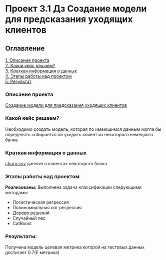# Проект 3.1 Дз Создание модели для предсказания уходящих клиентов

## Оглавление  
[1. Описание проекта](README.md#Описание-проекта)  
[2. Какой кейс решаем?](README.md#Какой-кейс-решаем)  
[3. Краткая информация о данных](README.md#Краткая-информация-о-данных)  
[4. Этапы работы над проектом](README.md#Этапы-работы-над-проектом)  
[5. Результат](README.md#Результаты)    


### Описание проекта    
[Создание модели для предсказания уходящих клиентов](https://drive.google.com/file/d/1EN0J8YSN4LBjG8akrdiSElqtmDP_GtBb/view?usp=sharing) 



### Какой кейс решаем?    
Необходимо создать модель, которая по имеющимся данным могла бы определять собирается ли уходить клиент из некоторого немецкого банка 


### Краткая информация о данных
[churn.csv](https://drive.google.com/file/d/1EN0J8YSN4LBjG8akrdiSElqtmDP_GtBb/view?usp=sharing) данные о клиентах некоторого банка
  



### Этапы работы над проектом  
**Реализованы:**
Выполнена задача классификации следующими методами:
- Логистическая регрессия 
- Полиномиальная лог регрессия
- Дерево решений 
- Случайный лес
- CatBoost


### Результаты:  
Получена модель целевая метрика которой на тестовых данных достигает 0.7(F метрика)






